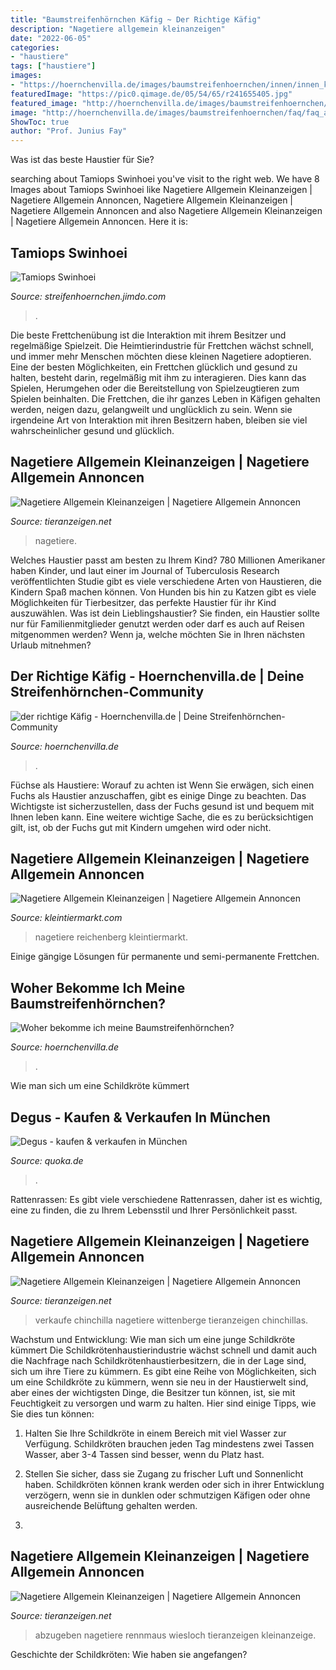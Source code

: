 ```yaml
---
title: "Baumstreifenhörnchen Käfig ~ Der Richtige Käfig"
description: "Nagetiere allgemein kleinanzeigen"
date: "2022-06-05"
categories:
- "haustiere"
tags: ["haustiere"]
images:
- "https://hoernchenvilla.de/images/baumstreifenhoernchen/innen/innen_kaefig_01.jpg"
featuredImage: "https://pic0.qimage.de/05/54/65/r241655405.jpg"
featured_image: "http://hoernchenvilla.de/images/baumstreifenhoernchen/faq/faq_anschaffung_01.jpg"
image: "http://hoernchenvilla.de/images/baumstreifenhoernchen/faq/faq_anschaffung_01.jpg"
ShowToc: true
author: "Prof. Junius Fay"
---
```



Was ist das beste Haustier für Sie?

	

		
searching about Tamiops Swinhoei you've visit to the right web. We have 8 Images about Tamiops Swinhoei like Nagetiere Allgemein Kleinanzeigen | Nagetiere Allgemein Annoncen, Nagetiere Allgemein Kleinanzeigen | Nagetiere Allgemein Annoncen and also Nagetiere Allgemein Kleinanzeigen | Nagetiere Allgemein Annoncen. Here it is:
		
    
## Tamiops Swinhoei

<img loading=lazy src="https://image.jimcdn.com/app/cms/image/transf/none/path/seabb1079e4fd6bb6/image/i21b5d79e025fd438/version/1278666594/image.jpg" onerror="this.onerror=null;this.src='https://tse4.mm.bing.net/th?id=OIP.MqenCBUxSkAdy3Rp9pT_xAHaE2&amp;pid=15.1';" alt="Tamiops Swinhoei">

_Source: streifenhoernchen.jimdo.com_

>. 

	

Die beste Frettchenübung ist die Interaktion mit ihrem Besitzer und regelmäßige Spielzeit.
Die Heimtierindustrie für Frettchen wächst schnell, und immer mehr Menschen möchten diese kleinen Nagetiere adoptieren. Eine der besten Möglichkeiten, ein Frettchen glücklich und gesund zu halten, besteht darin, regelmäßig mit ihm zu interagieren. Dies kann das Spielen, Herumgehen oder die Bereitstellung von Spielzeugtieren zum Spielen beinhalten. Die Frettchen, die ihr ganzes Leben in Käfigen gehalten werden, neigen dazu, gelangweilt und unglücklich zu sein. Wenn sie irgendeine Art von Interaktion mit ihren Besitzern haben, bleiben sie viel wahrscheinlicher gesund und glücklich.

    
## Nagetiere Allgemein Kleinanzeigen | Nagetiere Allgemein Annoncen

<img loading=lazy src="http://www.tieranzeigen.net/export/5TZarimc4S5X.jpg" onerror="this.onerror=null;this.src='https://tse1.mm.bing.net/th?id=OIP.Q3Y_CFw5ttFf6x1ii4okAAHaE7&amp;pid=15.1';" alt="Nagetiere Allgemein Kleinanzeigen | Nagetiere Allgemein Annoncen">

_Source: tieranzeigen.net_

>nagetiere. 

	

Welches Haustier passt am besten zu Ihrem Kind?
780 Millionen Amerikaner haben Kinder, und laut einer im Journal of Tuberculosis Research veröffentlichten Studie gibt es viele verschiedene Arten von Haustieren, die Kindern Spaß machen können. Von Hunden bis hin zu Katzen gibt es viele Möglichkeiten für Tierbesitzer, das perfekte Haustier für ihr Kind auszuwählen. Was ist dein Lieblingshaustier? Sie finden, ein Haustier sollte nur für Familienmitglieder genutzt werden oder darf es auch auf Reisen mitgenommen werden? Wenn ja, welche möchten Sie in Ihren nächsten Urlaub mitnehmen?

    
## Der Richtige Käfig - Hoernchenvilla.de | Deine Streifenhörnchen-Community

<img loading=lazy src="https://hoernchenvilla.de/images/baumstreifenhoernchen/innen/innen_kaefig_01.jpg" onerror="this.onerror=null;this.src='https://tse4.mm.bing.net/th?id=OIP.xfIQJg8rWJPX40L4NVNpkgAAAA&amp;pid=15.1';" alt="der richtige Käfig - Hoernchenvilla.de | Deine Streifenhörnchen-Community">

_Source: hoernchenvilla.de_

>. 

	

Füchse als Haustiere: Worauf zu achten ist
Wenn Sie erwägen, sich einen Fuchs als Haustier anzuschaffen, gibt es einige Dinge zu beachten. Das Wichtigste ist sicherzustellen, dass der Fuchs gesund ist und bequem mit Ihnen leben kann. Eine weitere wichtige Sache, die es zu berücksichtigen gilt, ist, ob der Fuchs gut mit Kindern umgehen wird oder nicht.

    
## Nagetiere Allgemein Kleinanzeigen | Nagetiere Allgemein Annoncen

<img loading=lazy src="http://www.kleintiermarkt.com/export/9gRs7T5eWCnv.jpg" onerror="this.onerror=null;this.src='https://tse2.mm.bing.net/th?id=OIP.YLN9GKuouusiqQ35-rPuegHaFj&amp;pid=15.1';" alt="Nagetiere Allgemein Kleinanzeigen | Nagetiere Allgemein Annoncen">

_Source: kleintiermarkt.com_

>nagetiere reichenberg kleintiermarkt. 

	

Einige gängige Lösungen für permanente und semi-permanente Frettchen.

    
## Woher Bekomme Ich Meine Baumstreifenhörnchen?

<img loading=lazy src="http://hoernchenvilla.de/images/baumstreifenhoernchen/faq/faq_anschaffung_01.jpg" onerror="this.onerror=null;this.src='https://tse2.mm.bing.net/th?id=OIP.3Hea_aQVM0S1ydhxWeDxjQHaFk&amp;pid=15.1';" alt="Woher bekomme ich meine Baumstreifenhörnchen?">

_Source: hoernchenvilla.de_

>. 

	

Wie man sich um eine Schildkröte kümmert

    
## Degus - Kaufen &amp; Verkaufen In München

<img loading=lazy src="https://pic0.qimage.de/05/54/65/r241655405.jpg" onerror="this.onerror=null;this.src='https://tse4.mm.bing.net/th?id=OIP.bR0_1ihrMkyYeD7W_vQ0aQAAAA&amp;pid=15.1';" alt="Degus - kaufen &amp; verkaufen in München">

_Source: quoka.de_

>. 

	

Rattenrassen: Es gibt viele verschiedene Rattenrassen, daher ist es wichtig, eine zu finden, die zu Ihrem Lebensstil und Ihrer Persönlichkeit passt.

    
## Nagetiere Allgemein Kleinanzeigen | Nagetiere Allgemein Annoncen

<img loading=lazy src="http://www.tieranzeigen.net/export/DFXauVEgKUlT.jpg" onerror="this.onerror=null;this.src='https://tse4.mm.bing.net/th?id=OIP.jmkAhZJl3KJeZy_eVzYn1QHaEb&amp;pid=15.1';" alt="Nagetiere Allgemein Kleinanzeigen | Nagetiere Allgemein Annoncen">

_Source: tieranzeigen.net_

>verkaufe chinchilla nagetiere wittenberge tieranzeigen chinchillas. 

	

Wachstum und Entwicklung: Wie man sich um eine junge Schildkröte kümmert
Die Schildkrötenhaustierindustrie wächst schnell und damit auch die Nachfrage nach Schildkrötenhaustierbesitzern, die in der Lage sind, sich um ihre Tiere zu kümmern. Es gibt eine Reihe von Möglichkeiten, sich um eine Schildkröte zu kümmern, wenn sie neu in der Haustierwelt sind, aber eines der wichtigsten Dinge, die Besitzer tun können, ist, sie mit Feuchtigkeit zu versorgen und warm zu halten. Hier sind einige Tipps, wie Sie dies tun können:
1. Halten Sie Ihre Schildkröte in einem Bereich mit viel Wasser zur Verfügung. Schildkröten brauchen jeden Tag mindestens zwei Tassen Wasser, aber 3-4 Tassen sind besser, wenn du Platz hast.

2. Stellen Sie sicher, dass sie Zugang zu frischer Luft und Sonnenlicht haben. Schildkröten können krank werden oder sich in ihrer Entwicklung verzögern, wenn sie in dunklen oder schmutzigen Käfigen oder ohne ausreichende Belüftung gehalten werden.

3.

    
## Nagetiere Allgemein Kleinanzeigen | Nagetiere Allgemein Annoncen

<img loading=lazy src="http://www.tieranzeigen.net/export/cDiefXtZABpY.JPG" onerror="this.onerror=null;this.src='https://tse3.mm.bing.net/th?id=OIP.A_PRs9E5e4CGpzngDEExWQHaFj&amp;pid=15.1';" alt="Nagetiere Allgemein Kleinanzeigen | Nagetiere Allgemein Annoncen">

_Source: tieranzeigen.net_

>abzugeben nagetiere rennmaus wiesloch tieranzeigen kleinanzeige. 

	

Geschichte der Schildkröten: Wie haben sie angefangen?

